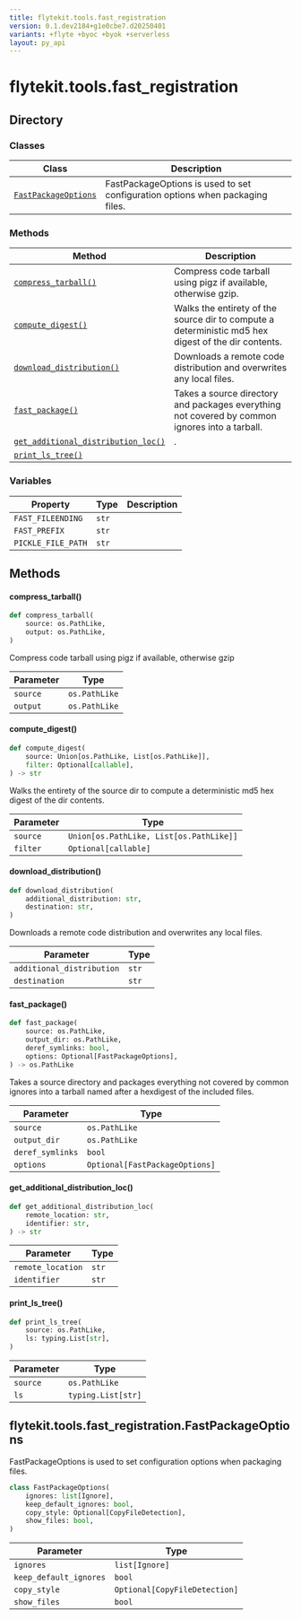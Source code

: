 ```yaml
---
title: flytekit.tools.fast_registration
version: 0.1.dev2184+g1e0cbe7.d20250401
variants: +flyte +byoc +byok +serverless
layout: py_api
---
```


# flytekit.tools.fast_registration

## Directory

### Classes

| Class | Description |
|-|-|
| [`FastPackageOptions`](.././flytekit.tools.fast_registration#flytekittoolsfast_registrationfastpackageoptions) | FastPackageOptions is used to set configuration options when packaging files. |

### Methods

| Method | Description |
|-|-|
| [`compress_tarball()`](#compress_tarball) | Compress code tarball using pigz if available, otherwise gzip. |
| [`compute_digest()`](#compute_digest) | Walks the entirety of the source dir to compute a deterministic md5 hex digest of the dir contents. |
| [`download_distribution()`](#download_distribution) | Downloads a remote code distribution and overwrites any local files. |
| [`fast_package()`](#fast_package) | Takes a source directory and packages everything not covered by common ignores into a tarball. |
| [`get_additional_distribution_loc()`](#get_additional_distribution_loc) | . |
| [`print_ls_tree()`](#print_ls_tree) |  |


### Variables

| Property | Type | Description |
|-|-|-|
| `FAST_FILEENDING` | `str` |  |
| `FAST_PREFIX` | `str` |  |
| `PICKLE_FILE_PATH` | `str` |  |

## Methods

#### compress_tarball()

```python
def compress_tarball(
    source: os.PathLike,
    output: os.PathLike,
)
```
Compress code tarball using pigz if available, otherwise gzip


| Parameter | Type |
|-|-|
| `source` | `os.PathLike` |
| `output` | `os.PathLike` |

#### compute_digest()

```python
def compute_digest(
    source: Union[os.PathLike, List[os.PathLike]],
    filter: Optional[callable],
) -> str
```
Walks the entirety of the source dir to compute a deterministic md5 hex digest of the dir contents.


| Parameter | Type |
|-|-|
| `source` | `Union[os.PathLike, List[os.PathLike]]` |
| `filter` | `Optional[callable]` |

#### download_distribution()

```python
def download_distribution(
    additional_distribution: str,
    destination: str,
)
```
Downloads a remote code distribution and overwrites any local files.


| Parameter | Type |
|-|-|
| `additional_distribution` | `str` |
| `destination` | `str` |

#### fast_package()

```python
def fast_package(
    source: os.PathLike,
    output_dir: os.PathLike,
    deref_symlinks: bool,
    options: Optional[FastPackageOptions],
) -> os.PathLike
```
Takes a source directory and packages everything not covered by common ignores into a tarball
named after a hexdigest of the included files.


| Parameter | Type |
|-|-|
| `source` | `os.PathLike` |
| `output_dir` | `os.PathLike` |
| `deref_symlinks` | `bool` |
| `options` | `Optional[FastPackageOptions]` |

#### get_additional_distribution_loc()

```python
def get_additional_distribution_loc(
    remote_location: str,
    identifier: str,
) -> str
```
| Parameter | Type |
|-|-|
| `remote_location` | `str` |
| `identifier` | `str` |

#### print_ls_tree()

```python
def print_ls_tree(
    source: os.PathLike,
    ls: typing.List[str],
)
```
| Parameter | Type |
|-|-|
| `source` | `os.PathLike` |
| `ls` | `typing.List[str]` |

## flytekit.tools.fast_registration.FastPackageOptions

FastPackageOptions is used to set configuration options when packaging files.


```python
class FastPackageOptions(
    ignores: list[Ignore],
    keep_default_ignores: bool,
    copy_style: Optional[CopyFileDetection],
    show_files: bool,
)
```
| Parameter | Type |
|-|-|
| `ignores` | `list[Ignore]` |
| `keep_default_ignores` | `bool` |
| `copy_style` | `Optional[CopyFileDetection]` |
| `show_files` | `bool` |

